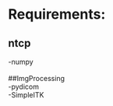 # Requirements:<br/>
## ntcp<br/>
-numpy<br/>
<br/>
##ImgProcessing<br/>
-pydicom<br/>
-SimpleITK<br/>
